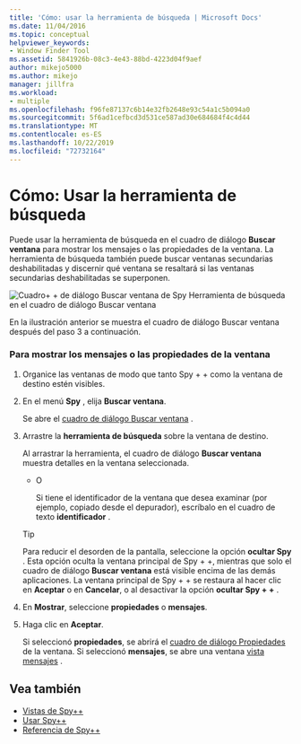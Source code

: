 ```yaml
---
title: 'Cómo: usar la herramienta de búsqueda | Microsoft Docs'
ms.date: 11/04/2016
ms.topic: conceptual
helpviewer_keywords:
- Window Finder Tool
ms.assetid: 5841926b-08c3-4e43-88bd-4223d04f9aef
author: mikejo5000
ms.author: mikejo
manager: jillfra
ms.workload:
- multiple
ms.openlocfilehash: f96fe87137c6b14e32fb2648e93c54a1c5b094a0
ms.sourcegitcommit: 5f6ad1cefbcd3d531ce587ad30e684684f4c4d44
ms.translationtype: MT
ms.contentlocale: es-ES
ms.lasthandoff: 10/22/2019
ms.locfileid: "72732164"
---
```

# <a name="how-to-use-the-finder-tool"></a>Cómo: Usar la herramienta de búsqueda
Puede usar la herramienta de búsqueda en el cuadro de diálogo **Buscar ventana** para mostrar los mensajes o las propiedades de la ventana. La herramienta de búsqueda también puede buscar ventanas secundarias deshabilitadas y discernir qué ventana se resaltará si las ventanas secundarias deshabilitadas se superponen.

 ![Cuadro&#43; &#43; de diálogo Buscar ventana de Spy](../debugger/media/icon_spy--_find.png "Icon_Spy + + _Find") Herramienta de búsqueda en el cuadro de diálogo Buscar ventana

 En la ilustración anterior se muestra el cuadro de diálogo Buscar ventana después del paso 3 a continuación.

### <a name="to-display-window-properties-or-messages"></a>Para mostrar los mensajes o las propiedades de la ventana

1. Organice las ventanas de modo que tanto Spy + + como la ventana de destino estén visibles.

2. En el menú **Spy** , elija **Buscar ventana**.

    Se abre el [cuadro de diálogo Buscar ventana](../debugger/find-window-dialog-box.md) .

3. Arrastre la **herramienta de búsqueda** sobre la ventana de destino.

    Al arrastrar la herramienta, el cuadro de diálogo **Buscar ventana** muestra detalles en la ventana seleccionada.

   - O

     Si tiene el identificador de la ventana que desea examinar (por ejemplo, copiado desde el depurador), escríbalo en el cuadro de texto **identificador** .

   > [!TIP]
   > Para reducir el desorden de la pantalla, seleccione la opción **ocultar Spy** . Esta opción oculta la ventana principal de Spy + +, mientras que solo el cuadro de diálogo **Buscar ventana** está visible encima de las demás aplicaciones. La ventana principal de Spy + + se restaura al hacer clic en **Aceptar** o en **Cancelar**, o al desactivar la opción **ocultar Spy + +** .

4. En **Mostrar**, seleccione **propiedades** o **mensajes**.

5. Haga clic en **Aceptar**.

    Si seleccionó **propiedades**, se abrirá el [cuadro de diálogo Propiedades](../debugger/window-properties-dialog-box.md) de la ventana. Si seleccionó **mensajes**, se abre una ventana [vista mensajes](../debugger/messages-view.md) .

## <a name="see-also"></a>Vea también
- [Vistas de Spy++](../debugger/spy-increment-views.md)
- [Usar Spy++](../debugger/using-spy-increment.md)
- [Referencia de Spy++](../debugger/spy-increment-reference.md)
